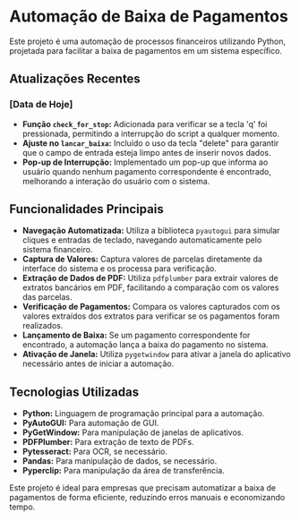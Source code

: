 # Automação de Baixa de Pagamentos

Este projeto é uma automação de processos financeiros utilizando Python, projetada para facilitar a baixa de pagamentos em um sistema específico.

## Atualizações Recentes

### [Data de Hoje]

- **Função `check_for_stop`:** Adicionada para verificar se a tecla 'q' foi pressionada, permitindo a interrupção do script a qualquer momento.
- **Ajuste no `lancar_baixa`:** Incluído o uso da tecla "delete" para garantir que o campo de entrada esteja limpo antes de inserir novos dados.
- **Pop-up de Interrupção:** Implementado um pop-up que informa ao usuário quando nenhum pagamento correspondente é encontrado, melhorando a interação do usuário com o sistema.

## Funcionalidades Principais

- **Navegação Automatizada:** Utiliza a biblioteca `pyautogui` para simular cliques e entradas de teclado, navegando automaticamente pelo sistema financeiro.
- **Captura de Valores:** Captura valores de parcelas diretamente da interface do sistema e os processa para verificação.
- **Extração de Dados de PDF:** Utiliza `pdfplumber` para extrair valores de extratos bancários em PDF, facilitando a comparação com os valores das parcelas.
- **Verificação de Pagamentos:** Compara os valores capturados com os valores extraídos dos extratos para verificar se os pagamentos foram realizados.
- **Lançamento de Baixa:** Se um pagamento correspondente for encontrado, a automação lança a baixa do pagamento no sistema.
- **Ativação de Janela:** Utiliza `pygetwindow` para ativar a janela do aplicativo necessário antes de iniciar a automação.

## Tecnologias Utilizadas

- **Python:** Linguagem de programação principal para a automação.
- **PyAutoGUI:** Para automação de GUI.
- **PyGetWindow:** Para manipulação de janelas de aplicativos.
- **PDFPlumber:** Para extração de texto de PDFs.
- **Pytesseract:** Para OCR, se necessário.
- **Pandas:** Para manipulação de dados, se necessário.
- **Pyperclip:** Para manipulação da área de transferência.

Este projeto é ideal para empresas que precisam automatizar a baixa de pagamentos de forma eficiente, reduzindo erros manuais e economizando tempo.
